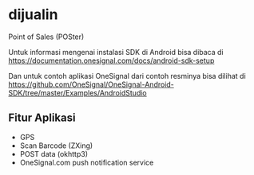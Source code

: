 # dijualin
Point of Sales (POSter)

Untuk informasi mengenai instalasi SDK di Android bisa dibaca di https://documentation.onesignal.com/docs/android-sdk-setup

Dan untuk contoh aplikasi OneSignal dari contoh resminya bisa dilihat di https://github.com/OneSignal/OneSignal-Android-SDK/tree/master/Examples/AndroidStudio

Fitur Aplikasi
-----------------
* GPS
* Scan Barcode (ZXing)
* POST data (okhttp3)
* OneSignal.com push notification service